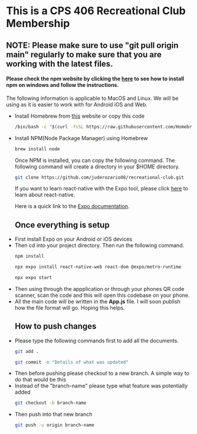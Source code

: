 <h1>This is a CPS 406 Recreational Club Membership</h1>
<h2>NOTE: Please make sure to use "git pull origin main" regularly to make sure that you are working with the latest files.</h2>

<h4>Please check the npm website by clicking the <a href="https://docs.npmjs.com/downloading-and-installing-node-js-and-npm">here</a> to see how to install npm on windows and follow the instructions.</h4>
<p> The following information is applicable to MacOS and Linux. We will be using as it is easier to work with for Android iOS and Web. </p>
<ul> <li>Install Homebrew from <a href="https://brew.sh/">this</a> website or copy this code</li>
  
```sh
/bin/bash -c "$(curl -fsSL https://raw.githubusercontent.com/Homebrew/install/HEAD/install.sh)"
```

<li>Install NPM(Node Package Manager) using Homebrew</li>

```sh
brew install node
```

<p>Once NPM is installed, you can copy the following command. The following command will create a directory in your $HOME directory.</p>

```sh
git clone https://github.com/juderozario08/recreational-club.git
```

<p>If you want to learn react-native with the Expo tool, please click <a href="https://reactnative.dev/docs/getting-started">here</a> to learn about react-native.
<p>Here is a quick link to the <a href="https://docs.expo.dev/">Expo documentation</a>.</p>

<h2>Once everything is setup</h2>
  <li>First install Expo on your Android or iOS devices</li>
  <li>Then cd into your project directory. Then run the following command.</li>

```sh
npm install
```

```sh
npx expo install react-native-web react-dom @expo/metro-runtime
```

```sh
npx expo start
```
  <li>Then using through the appplication or through your phones QR code scanner, scan the code and this will open this codebase on your phone.</li>
  <li>All the main code will be written in the <b>App.js</b> file. I will soon publish how the file format will go. Hoping this helps.</li>
    <h2>How to push changes</h2>
  <li>Please type the following commands first to add all the documents.</li>

  ```sh
  git add .
  ```
  ```sh
  git commit -m "Details of what was updated" 
  ```
  <li>
    Then before pushing please checkout to a new branch. A simple way to do that would be this
    <li>Instead of the "branch-name" please type what feature was potentially added</li>
  </li>
  
  ```bash
  git checkout -b branch-name
  ```
  <li>Then push into that new branch</li>

  ```bash
  git push -u origin branch-name
  ```
</ul>
